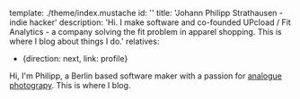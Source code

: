 template: ./theme/index.mustache
id: ''
title: 'Johann Philipp Strathausen - indie hacker'
description: 'Hi. I make software and co-founded UPcload / Fit Analytics - a company solving the fit problem in apparel shopping. This is where I blog about things I do.'
relatives:
  - {direction: next, link: profile}

<span itemscope itemtype="http://data-vocabulary.org/Person">
Hi, I'm <span itemprop="name">Philipp</span>,
a <span itemprop="location">Berlin based</span>
<span itemprop="role">software maker</span>
with a passion for
<a href="http://www.flickr.com/photos/61913761@N00/"
title="My amazing Flickr Profile" itemprop="url">analogue photograpy</a>.
This is where I blog.
</span>

